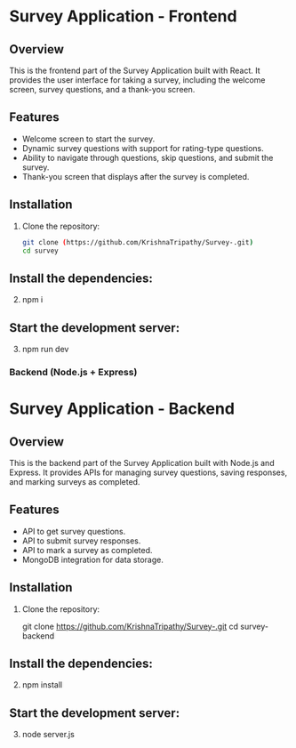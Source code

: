 # Survey Application - Frontend

## Overview

This is the frontend part of the Survey Application built with React. It provides the user interface for taking a survey, including the welcome screen, survey questions, and a thank-you screen.

## Features

- Welcome screen to start the survey.
- Dynamic survey questions with support for rating-type questions.
- Ability to navigate through questions, skip questions, and submit the survey.
- Thank-you screen that displays after the survey is completed.

## Installation

1. Clone the repository:
   ```bash
   git clone (https://github.com/KrishnaTripathy/Survey-.git)
   cd survey
   
## Install the dependencies:
2.   npm i
## Start the development server:
3.  npm run dev




### Backend (Node.js + Express)


# Survey Application - Backend

## Overview

This is the backend part of the Survey Application built with Node.js and Express. It provides APIs for managing survey questions, saving responses, and marking surveys as completed.

## Features

- API to get survey questions.
- API to submit survey responses.
- API to mark a survey as completed.
- MongoDB integration for data storage.

## Installation

1. Clone the repository:
  
   git clone https://github.com/KrishnaTripathy/Survey-.git
   cd survey-backend
## Install the dependencies:

2. npm install
   
## Start the development server:
3.  node server.js


   
